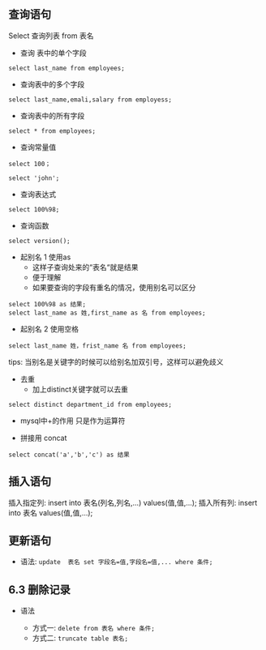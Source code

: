 ## 查询语句

Select 	查询列表	from	表名

+ 查询 表中的单个字段

```mysql
select last_name from employees;
```

+ 查询表中的多个字段

```mysql
select last_name,emali,salary from employess;
```

+ 查询表中的所有字段

```mysql
select * from employees;
```

+ 查询常量值

```mysql
select 100；
```



```mysql
select 'john';
```

+ 查询表达式

```mysql
select 100%98;
```

+ 查询函数

```mysql
select version();
```

+ 起别名 1 使用as
  + 这样子查询处来的“表名“就是结果
  + 便于理解
  + 如果要查询的字段有重名的情况，使用别名可以区分

```mysql
select 100%98 as 结果;
select last_name as 姓,first_name as 名 from employees;
```

+ 起别名 2 使用空格

```mysql
select last_name 姓，frist_name 名 from employees;
```

tips: 当别名是关键字的时候可以给别名加双引号，这样可以避免歧义



+ 去重
  + 加上distinct关键字就可以去重

```mysql
select distinct department_id from employees; 
```

+ mysql中+的作用 只是作为运算符



+  拼接用 concat

```mysql
select concat('a','b','c') as 结果
```

## 插入语句

插入指定列: insert into 表名(列名,列名,...)  values(值,值,...);
插入所有列: insert into 表名 values(值,值,...);



## 更新语句

- 语法:  `update  表名 set 字段名=值,字段名=值,... where 条件; `





## 6.3 删除记录

+ 语法

  + 方式一:  `delete from 表名 where 条件;`
  + 方式二:  `truncate table 表名;`

  
